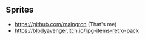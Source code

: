 ## Sprites
- https://github.com/maingron (That's me)
- https://blodyavenger.itch.io/rpg-items-retro-pack
